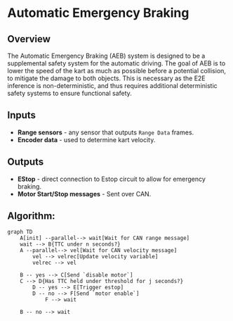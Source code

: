 # Automatic Emergency Braking

## Overview
The Automatic Emergency Braking (AEB) system is designed to be a supplemental safety system
for the automatic driving. The goal of AEB is to lower the speed of the kart as much as possible
before a potential collision, to mitigate the damage to both objects. This is necessary as the E2E inference
is non-deterministic, and thus requires additional deterministic safety systems to ensure functional safety.    

## Inputs
- **Range sensors** - any sensor that outputs `Range Data` frames.
- **Encoder data** - used to determine kart velocity.

## Outputs 
- **EStop** - direct connection to Estop circuit to allow for emergency braking.
- **Motor Start/Stop messages** - Sent over CAN.

## Algorithm:

```mermaid
graph TD
    A[init] --parallel--> wait[Wait for CAN range message]
    wait --> B{TTC under n seconds?}
    A --parallel--> vel[Wait for CAN velocity message]
        vel --> velrec[Update velocity variable]
        velrec --> vel

    B -- yes --> C[Send `disable motor`]
    C --> D{Has TTC held under threshold for j seconds?}
        D -- yes --> E[Trigger estop]
        D -- no --> F[Send `motor enable`]
            F --> wait
    
    B -- no --> wait
```